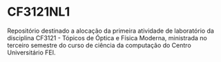 # CF3121NL1
Repositório destinado a alocação da primeira atividade de laboratório da disciplina CF3121 - Tópicos de Óptica e Física Moderna, ministrada no terceiro semestre do curso de ciência da computação do Centro Universitário FEI.
